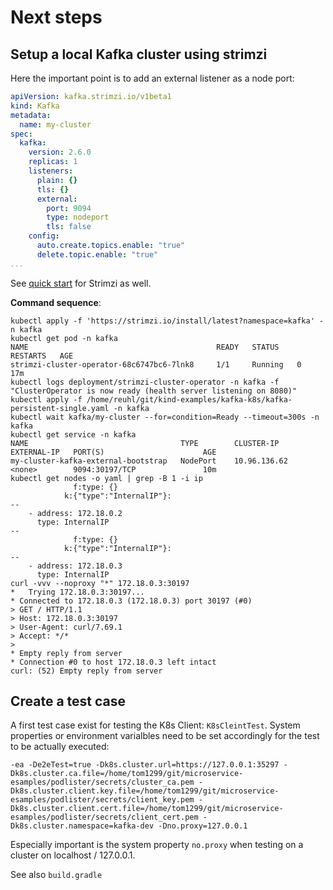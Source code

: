 # Next steps

## Setup a local Kafka cluster using strimzi
Here the important point is to add an external listener as a node port:

```yaml
apiVersion: kafka.strimzi.io/v1beta1
kind: Kafka
metadata:
  name: my-cluster
spec:
  kafka:
    version: 2.6.0
    replicas: 1
    listeners:
      plain: {}
      tls: {}
      external:
        port: 9094 
        type: nodeport
        tls: false
    config:
      auto.create.topics.enable: "true"
      delete.topic.enable: "true"
...
```
See [quick start](https://strimzi.io/quickstarts/) for Strimzi as well.

**Command sequence**:
```shell
kubectl apply -f 'https://strimzi.io/install/latest?namespace=kafka' -n kafka
kubectl get pod -n kafka
NAME                                          READY   STATUS    RESTARTS   AGE
strimzi-cluster-operator-68c6747bc6-7lnk8     1/1     Running   0          17m
kubectl logs deployment/strimzi-cluster-operator -n kafka -f
"ClusterOperator is now ready (health server listening on 8080)"
kubectl apply -f /home/reuhl/git/kind-examples/kafka-k8s/kafka-persistent-single.yaml -n kafka
kubectl wait kafka/my-cluster --for=condition=Ready --timeout=300s -n kafka
kubectl get service -n kafka
NAME                                  TYPE        CLUSTER-IP      EXTERNAL-IP   PORT(S)                      AGE
my-cluster-kafka-external-bootstrap   NodePort    10.96.136.62    <none>        9094:30197/TCP               10m
kubectl get nodes -o yaml | grep -B 1 -i ip
              f:type: {}
            k:{"type":"InternalIP"}:
--
    - address: 172.18.0.2
      type: InternalIP
--
              f:type: {}
            k:{"type":"InternalIP"}:
--
    - address: 172.18.0.3
      type: InternalIP
curl -vvv --noproxy "*" 172.18.0.3:30197
*   Trying 172.18.0.3:30197...
* Connected to 172.18.0.3 (172.18.0.3) port 30197 (#0)
> GET / HTTP/1.1
> Host: 172.18.0.3:30197
> User-Agent: curl/7.69.1
> Accept: */*
> 
* Empty reply from server
* Connection #0 to host 172.18.0.3 left intact
curl: (52) Empty reply from server

```

## Create a test case
A first test case exist for testing the K8s Client: `K8sCleintTest`. System properties or
environment varialbles need to be set accordingly for the test to be actually executed:

```shell
-ea -De2eTest=true -Dk8s.cluster.url=https://127.0.0.1:35297 -Dk8s.cluster.ca.file=/home/tom1299/git/microservice-esamples/podlister/secrets/cluster_ca.pem -Dk8s.cluster.client.key.file=/home/tom1299/git/microservice-esamples/podlister/secrets/client_key.pem -Dk8s.cluster.client.cert.file=/home/tom1299/git/microservice-esamples/podlister/secrets/client_cert.pem -Dk8s.cluster.namespace=kafka-dev -Dno.proxy=127.0.0.1
```

Especially important is the system property `no.proxy` when testing on a cluster on localhost / 127.0.0.1.

See also `build.gradle`